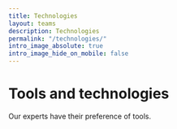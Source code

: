 ```yaml
---
title: Technologies
layout: teams
description: Technologies
permalink: "/technologies/"
intro_image_absolute: true
intro_image_hide_on_mobile: false
---
```


# Tools and technologies

Our experts have their preference of tools.
